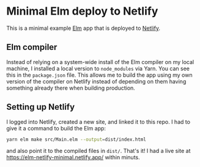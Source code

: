 # Minimal Elm deploy to Netlify

This is a minimal example [Elm](elm-lang.org) app that is deployed to
[Netlify](https://www.netlify.com/).

## Elm compiler

Instead of relying on a system-wide install of the Elm compiler on my local
machine, I installed a local version to `node_modules` via Yarn. You can see
this in the `package.json` file. This allows me to build the app using my own
version of the compiler on Netlify instead of depending on them having something
already there when building production.

## Setting up Netlify

I logged into Netlify, created a new site, and linked it to this repo. I had to
give it a command to build the Elm app:

```sh
yarn elm make src/Main.elm --output=dist/index.html
```

and also point it to the compiled files in `dist/`. That's it! I had a live site
at https://elm-netlify-minimal.netlify.app/ within minuts.
